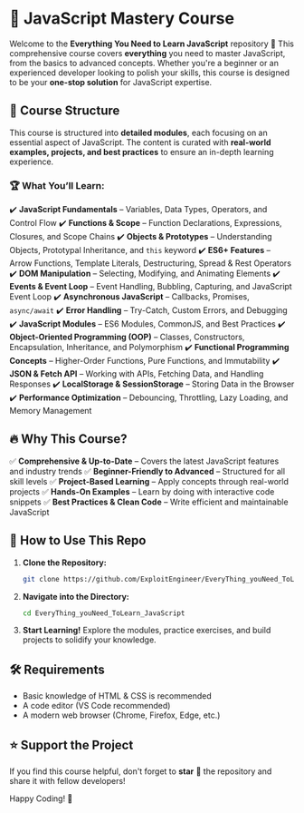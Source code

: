 # 📜 JavaScript Mastery Course

Welcome to the **Everything You Need to Learn JavaScript** repository 🚀 This comprehensive course covers **everything** you need to master JavaScript, from the basics to advanced concepts. Whether you're a beginner or an experienced developer looking to polish your skills, this course is designed to be your **one-stop solution** for JavaScript expertise.

## 📂 Course Structure

This course is structured into **detailed modules**, each focusing on an essential aspect of JavaScript. The content is curated with **real-world examples, projects, and best practices** to ensure an in-depth learning experience.

### 🏆 What You’ll Learn:

✔️ **JavaScript Fundamentals** – Variables, Data Types, Operators, and Control Flow
✔️ **Functions & Scope** – Function Declarations, Expressions, Closures, and Scope Chains
✔️ **Objects & Prototypes** – Understanding Objects, Prototypal Inheritance, and `this` keyword
✔️ **ES6+ Features** – Arrow Functions, Template Literals, Destructuring, Spread & Rest Operators
✔️ **DOM Manipulation** – Selecting, Modifying, and Animating Elements
✔️ **Events & Event Loop** – Event Handling, Bubbling, Capturing, and JavaScript Event Loop
✔️ **Asynchronous JavaScript** – Callbacks, Promises, `async/await`
✔️ **Error Handling** – Try-Catch, Custom Errors, and Debugging
✔️ **JavaScript Modules** – ES6 Modules, CommonJS, and Best Practices
✔️ **Object-Oriented Programming (OOP)** – Classes, Constructors, Encapsulation, Inheritance, and Polymorphism
✔️ **Functional Programming Concepts** – Higher-Order Functions, Pure Functions, and Immutability
✔️ **JSON & Fetch API** – Working with APIs, Fetching Data, and Handling Responses
✔️ **LocalStorage & SessionStorage** – Storing Data in the Browser
✔️ **Performance Optimization** – Debouncing, Throttling, Lazy Loading, and Memory Management

## 🔥 Why This Course?

✅ **Comprehensive & Up-to-Date** – Covers the latest JavaScript features and industry trends
✅ **Beginner-Friendly to Advanced** – Structured for all skill levels
✅ **Project-Based Learning** – Apply concepts through real-world projects
✅ **Hands-On Examples** – Learn by doing with interactive code snippets
✅ **Best Practices & Clean Code** – Write efficient and maintainable JavaScript

## 📘 How to Use This Repo

1. **Clone the Repository:**
   ```bash
   git clone https://github.com/ExploitEngineer/EveryThing_youNeed_ToLearn_JavaScript.git
   ```
2. **Navigate into the Directory:**
   ```bash
   cd EveryThing_youNeed_ToLearn_JavaScript
   ```
3. **Start Learning!** Explore the modules, practice exercises, and build projects to solidify your knowledge.

## 🛠️ Requirements

- Basic knowledge of HTML & CSS is recommended
- A code editor (VS Code recommended)
- A modern web browser (Chrome, Firefox, Edge, etc.)

## ⭐ Support the Project

If you find this course helpful, don't forget to **star** 🌟 the repository and share it with fellow developers!

Happy Coding! 🚀
